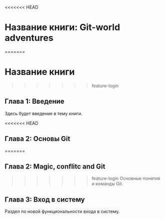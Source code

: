 <<<<<<< HEAD
# Название книги: Git-world adventures
=======
# Название книги
>>>>>>> feature-login

## Глава 1: Введение
Здесь будет введение в тему книги.

<<<<<<< HEAD
## Глава 2: Основы Git
=======
## Глава 2: Magic, conflitc and Git
>>>>>>> feature-login
Основные понятия и команды Git.

## Глава 3: Вход в систему
Раздел по новой функциональности входа в систему.
